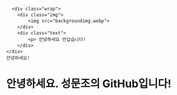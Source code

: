 
   
      <div class="wrap">
        <div class="img">
            <img src="backgroundimg.webp">
        </div>
        <div class="text">
            <p> 안녕하세요 반갑습니다!
        </div>
    </div>
    안녕하세요!
<!---
sungmunjo/sungmunjo is a ✨ special ✨ repository because its `README.md` (this file) appears on your GitHub profile.
You can click the Preview link to take a look at your changes.
--->

# 안녕하세요. 성문조의 GitHub입니다!

